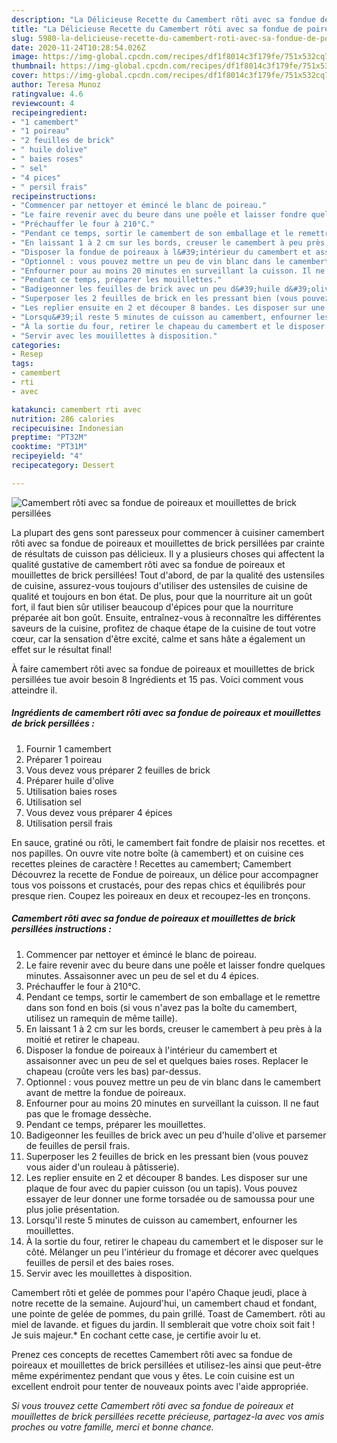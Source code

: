 ```yaml
---
description: "La Délicieuse Recette du Camembert rôti avec sa fondue de poireaux et mouillettes de brick persillées"
title: "La Délicieuse Recette du Camembert rôti avec sa fondue de poireaux et mouillettes de brick persillées"
slug: 5980-la-delicieuse-recette-du-camembert-roti-avec-sa-fondue-de-poireaux-et-mouillettes-de-brick-persillees
date: 2020-11-24T10:28:54.026Z
image: https://img-global.cpcdn.com/recipes/df1f8014c3f179fe/751x532cq70/camembert-roti-avec-sa-fondue-de-poireaux-et-mouillettes-de-brick-persillees-photo-principale-de-la-recette.jpg
thumbnail: https://img-global.cpcdn.com/recipes/df1f8014c3f179fe/751x532cq70/camembert-roti-avec-sa-fondue-de-poireaux-et-mouillettes-de-brick-persillees-photo-principale-de-la-recette.jpg
cover: https://img-global.cpcdn.com/recipes/df1f8014c3f179fe/751x532cq70/camembert-roti-avec-sa-fondue-de-poireaux-et-mouillettes-de-brick-persillees-photo-principale-de-la-recette.jpg
author: Teresa Munoz
ratingvalue: 4.6
reviewcount: 4
recipeingredient:
- "1 camembert"
- "1 poireau"
- "2 feuilles de brick"
- " huile dolive"
- " baies roses"
- " sel"
- "4 pices"
- " persil frais"
recipeinstructions:
- "Commencer par nettoyer et émincé le blanc de poireau."
- "Le faire revenir avec du beure dans une poêle et laisser fondre quelques minutes. Assaisonner avec un peu de sel et du 4 épices."
- "Préchauffer le four à 210°C."
- "Pendant ce temps, sortir le camembert de son emballage et le remettre dans son fond en bois (si vous n&#39;avez pas la boîte du camembert, utilisez un ramequin de même taille)."
- "En laissant 1 à 2 cm sur les bords, creuser le camembert à peu près à la moitié et retirer le chapeau."
- "Disposer la fondue de poireaux à l&#39;intérieur du camembert et assaisonner avec un peu de sel et quelques baies roses. Replacer le chapeau (croûte vers les bas) par-dessus."
- "Optionnel : vous pouvez mettre un peu de vin blanc dans le camembert avant de mettre la fondue de poireaux."
- "Enfourner pour au moins 20 minutes en surveillant la cuisson. Il ne faut pas que le fromage dessèche."
- "Pendant ce temps, préparer les mouillettes."
- "Badigeonner les feuilles de brick avec un peu d&#39;huile d&#39;olive et parsemer de feuilles de persil frais."
- "Superposer les 2 feuilles de brick en les pressant bien (vous pouvez vous aider d&#39;un rouleau à pâtisserie)."
- "Les replier ensuite en 2 et découper 8 bandes. Les disposer sur une plaque de four avec du papier cuisson (ou un tapis). Vous pouvez essayer de leur donner une forme torsadée ou de samoussa pour une plus jolie présentation."
- "Lorsqu&#39;il reste 5 minutes de cuisson au camembert, enfourner les mouillettes."
- "À la sortie du four, retirer le chapeau du camembert et le disposer sur le côté. Mélanger un peu l&#39;intérieur du fromage et décorer avec quelques feuilles de persil et des baies roses."
- "Servir avec les mouillettes à disposition."
categories:
- Resep
tags:
- camembert
- rti
- avec

katakunci: camembert rti avec 
nutrition: 286 calories
recipecuisine: Indonesian
preptime: "PT32M"
cooktime: "PT31M"
recipeyield: "4"
recipecategory: Dessert

---
```



![Camembert rôti avec sa fondue de poireaux et mouillettes de brick persillées](https://img-global.cpcdn.com/recipes/df1f8014c3f179fe/751x532cq70/camembert-roti-avec-sa-fondue-de-poireaux-et-mouillettes-de-brick-persillees-photo-principale-de-la-recette.jpg)

La plupart des gens sont paresseux pour commencer à cuisiner camembert rôti avec sa fondue de poireaux et mouillettes de brick persillées par crainte de résultats de cuisson pas délicieux. Il y a plusieurs choses qui affectent la qualité gustative de camembert rôti avec sa fondue de poireaux et mouillettes de brick persillées! Tout d'abord, de par la qualité des ustensiles de cuisine, assurez-vous toujours d'utiliser des ustensiles de cuisine de qualité et toujours en bon état. De plus, pour que la nourriture ait un goût fort, il faut bien sûr utiliser beaucoup d'épices pour que la nourriture préparée ait bon goût. Ensuite, entraînez-vous à reconnaître les différentes saveurs de la cuisine, profitez de chaque étape de la cuisine de tout votre cœur, car la sensation d'être excité, calme et sans hâte a également un effet sur le résultat final!

<!--inarticleads1-->

À faire camembert rôti avec sa fondue de poireaux et mouillettes de brick persillées tue avoir besoin 8 Ingrédients et 15 pas. Voici comment vous atteindre il.

##### Ingrédients de camembert rôti avec sa fondue de poireaux et mouillettes de brick persillées :

1. Fournir 1 camembert
1. Préparer 1 poireau
1. Vous devez vous préparer 2 feuilles de brick
1. Préparer  huile d&#39;olive
1. Utilisation  baies roses
1. Utilisation  sel
1. Vous devez vous préparer 4 épices
1. Utilisation  persil frais


En sauce, gratiné ou rôti, le camembert fait fondre de plaisir nos recettes. et nos papilles. On ouvre vite notre boîte (à camembert) et on cuisine ces recettes pleines de caractère ! Recettes au camembert; Camembert Découvrez la recette de Fondue de poireaux, un délice pour accompagner tous vos poissons et crustacés, pour des repas chics et équilibrés pour presque rien. Coupez les poireaux en deux et recoupez-les en tronçons. 

<!--inarticleads2-->

##### Camembert rôti avec sa fondue de poireaux et mouillettes de brick persillées instructions :

1. Commencer par nettoyer et émincé le blanc de poireau.
1. Le faire revenir avec du beure dans une poêle et laisser fondre quelques minutes. Assaisonner avec un peu de sel et du 4 épices.
1. Préchauffer le four à 210°C.
1. Pendant ce temps, sortir le camembert de son emballage et le remettre dans son fond en bois (si vous n&#39;avez pas la boîte du camembert, utilisez un ramequin de même taille).
1. En laissant 1 à 2 cm sur les bords, creuser le camembert à peu près à la moitié et retirer le chapeau.
1. Disposer la fondue de poireaux à l&#39;intérieur du camembert et assaisonner avec un peu de sel et quelques baies roses. Replacer le chapeau (croûte vers les bas) par-dessus.
1. Optionnel : vous pouvez mettre un peu de vin blanc dans le camembert avant de mettre la fondue de poireaux.
1. Enfourner pour au moins 20 minutes en surveillant la cuisson. Il ne faut pas que le fromage dessèche.
1. Pendant ce temps, préparer les mouillettes.
1. Badigeonner les feuilles de brick avec un peu d&#39;huile d&#39;olive et parsemer de feuilles de persil frais.
1. Superposer les 2 feuilles de brick en les pressant bien (vous pouvez vous aider d&#39;un rouleau à pâtisserie).
1. Les replier ensuite en 2 et découper 8 bandes. Les disposer sur une plaque de four avec du papier cuisson (ou un tapis). Vous pouvez essayer de leur donner une forme torsadée ou de samoussa pour une plus jolie présentation.
1. Lorsqu&#39;il reste 5 minutes de cuisson au camembert, enfourner les mouillettes.
1. À la sortie du four, retirer le chapeau du camembert et le disposer sur le côté. Mélanger un peu l&#39;intérieur du fromage et décorer avec quelques feuilles de persil et des baies roses.
1. Servir avec les mouillettes à disposition.


Camembert rôti et gelée de pommes pour l&#39;apéro Chaque jeudi, place à notre recette de la semaine. Aujourd&#39;hui, un camembert chaud et fondant, une pointe de gelée de pommes, du pain grillé. Toast de Camembert. rôti au miel de lavande. et figues du jardin. Il semblerait que votre choix soit fait ! Je suis majeur.* En cochant cette case, je certifie avoir lu et. 

<!--inarticleads1-->

<p>
Prenez ces concepts de recettes Camembert rôti avec sa fondue de poireaux et mouillettes de brick persillées et utilisez-les ainsi que peut-être même expérimentez pendant que vous y êtes. Le coin cuisine est un excellent endroit pour tenter de nouveaux points avec l'aide appropriée.
</p>

<p>
<i>Si vous trouvez cette Camembert rôti avec sa fondue de poireaux et mouillettes de brick persillées recette précieuse, partagez-la avec vos amis proches ou votre famille, merci et bonne chance.</i>
</p>
